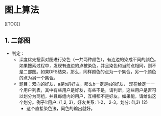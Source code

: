 # 图上算法

[[TOC]]





## 1. 二部图

- 判定：
  - 深度优先搜索对图进行染色（一共两种颜色），有连边的染成不同的颜色。如果搜索过程中，发现有连边的点被染色，并且染色和当前点相同，则不是二部图。如果DFS结束，那么，同样颜色的点为一个集合，另一个颜色的点为另一个集合。
  - 题目：双向的好友，a是b的好友，那么b一定是a的好友， 现在给定一一个用户列表，其中有些用户是好友，有些不是，请判断，这些用户是否可以划分为两组，并且每组内的用户，互相都不是好友。如果能，请给出这个划分。例子1:用户: {1,2, 3}，好友关系: 1-2， 2-3，划分: {1,3} {2}
    - 这个直接染色法，同色的输出就好。
